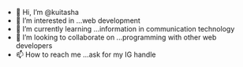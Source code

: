 - 👋 Hi, I’m @kuitasha
- 👀 I’m interested in ...web development
- 🌱 I’m currently learning ...information in communication technology
- 💞️ I’m looking to collaborate on ...programming with other web developers
- 📫 How to reach me ...ask for my IG handle

<!---
kuitasha/kuitasha is a ✨ special ✨ repository because its `README.md` (this file) appears on your GitHub profile.
You can click the Preview link to take a look at your changes.
--->
